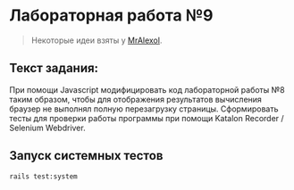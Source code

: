 # Лабораторная работа №9

> Некоторые идеи взяты у [MrAlexol](https://github.com/MrAlexol).

## Текст задания:
При помощи Javascript модифицировать код лабораторной работы №8 таким образом, чтобы для отображения результатов вычисления браузер не выполнял полную перезагрузку страницы.
Сформировать тесты для проверки работы программы при помощи Katalon Recorder / Selenium Webdriver.

## Запуск системных тестов
```bash
rails test:system
```
